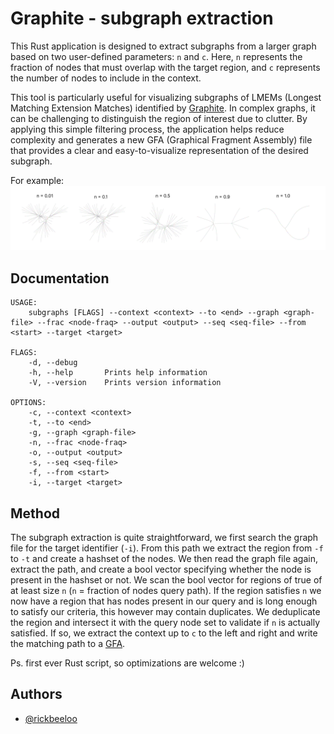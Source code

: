 
# Graphite - subgraph extraction

This Rust application is designed to extract subgraphs from a larger graph based on two user-defined parameters: `n` and `c`. Here, `n` represents the fraction of nodes that must overlap with the target region, and `c` represents the number of nodes to include in the context.

This tool is particularly useful for visualizing subgraphs of LMEMs (Longest Matching Extension Matches) identified by [Graphite](https://github.com/rickbeeloo/GraphiteV2). In complex graphs, it can be challenging to distinguish the region of interest due to clutter. By applying this simple filtering process, the application helps reduce complexity and generates a new GFA (Graphical Fragment Assembly) file that provides a clear and easy-to-visualize representation of the desired subgraph.

For example:
![Example](test_data/subgraph_over_range.png)


## Documentation


```
USAGE:
    subgraphs [FLAGS] --context <context> --to <end> --graph <graph-file> --frac <node-fraq> --output <output> --seq <seq-file> --from <start> --target <target>

FLAGS:
    -d, --debug      
    -h, --help       Prints help information
    -V, --version    Prints version information

OPTIONS:
    -c, --context <context>     
    -t, --to <end>              
    -g, --graph <graph-file>    
    -n, --frac <node-fraq>      
    -o, --output <output>       
    -s, --seq <seq-file>        
    -f, --from <start>          
    -i, --target <target>
```
## Method

The subgraph extraction is quite straightforward, we first search the graph file for the target identifier (`-i`). From this path we extract the region from `-f` to `-t` and create a hashset of the nodes. We then read the graph file again, extract the path, and create a bool vector specifying whether the node is present in the hashset or not. We scan the bool vector for regions of true of at least size `n` (`n` = fraction of nodes query path). If the region satisfies `n` we now have a region that has nodes present in our query and is long enough to satisfy our criteria, this however may contain duplicates. We deduplicate the region and intersect it with the query node set to validate if `n` is actually satisfied. If so, we extract the context up to `c` to the left and right and write the matching path to a [GFA](http://gfa-spec.github.io/GFA-spec/GFA1.html). 

Ps. first ever Rust script, so optimizations are welcome :)
## Authors

- [@rickbeeloo](https://www.github.com/rickbeeloo)

